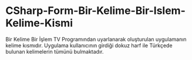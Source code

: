 # CSharp-Form-Bir-Kelime-Bir-Islem-Kelime-Kismi
Bir Kelime Bir İşlem TV Programından uyarlanarak oluşturulan uygulamanın kelime kısmıdır. Uygulama kullanıcının girdiği dokuz harf ile Türkçede bulunan kelimelerin tümünü bulmaktadır.
